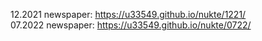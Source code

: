 12.2021 newspaper: https://u33549.github.io/nukte/1221/  
07.2022 newspaper: https://u33549.github.io/nukte/0722/
